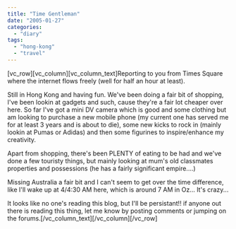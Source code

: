 ```yaml
---
title: "Time Gentleman"
date: "2005-01-27"
categories: 
  - "diary"
tags: 
  - "hong-kong"
  - "travel"
---
```


\[vc\_row\]\[vc\_column\]\[vc\_column\_text\]Reporting to you from Times Square where the internet flows freely (well for half an hour at least).

Still in Hong Kong and having fun. We've been doing a fair bit of shopping, I've been lookin at gadgets and such, cause they're a fair lot cheaper over here. So far I've got a mini DV camera which is good and some clothing but am looking to purchase a new mobile phone (my current one has served me for at least 3 years and is about to die), some new kicks to rock in (mainly lookin at Pumas or Adidas) and then some figurines to inspire/enhance my creativity.

Apart from shopping, there's been PLENTY of eating to be had and we've done a few touristy things, but mainly looking at mum's old classmates properties and possessions (he has a fairly significant empire....)

Missing Australia a fair bit and I can't seem to get over the time difference, like I'll wake up at 4/4:30 AM here, which is around 7 AM in Oz... It's crazy...

It looks like no one's reading this blog, but I'll be persistant!! if anyone out there is reading this thing, let me know by posting comments or jumping on the forums.\[/vc\_column\_text\]\[/vc\_column\]\[/vc\_row\]
